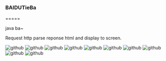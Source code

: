 <h3>BAIDUTieBa</h3>
=====

java ba~

Request http parse reponse html and display to screen.

![github](http://imgsrc.baidu.com/forum/w%3D580%3Bcp%3Dtieba%2C10%2C838%3Bap%3Djava%B0%C9%2C90%2C846/sign=96ac3ab9dbb44aed594ebeec8327e471/57c4f2198618367aca00462e2f738bd4b11ce5c9.jpg "github1")
![github](http://imgsrc.baidu.com/forum/w%3D580%3Bcp%3Dtieba%2C10%2C838%3Bap%3Djava%B0%C9%2C90%2C846/sign=9879a5c24d086e066aa83f4332331884/f8a5e324b899a9016ce862c51c950a7b0008f5fd.jpg "github2")
![github](http://imgsrc.baidu.com/forum/w%3D580%3Bcp%3Dtieba%2C10%2C838%3Bap%3Djava%B0%C9%2C90%2C846/sign=6ee862c51c950a7b75354ecc3aea01a9/5f0ca3014c086e063f7506b803087bf408d1cbfd.jpg "github3")
![github](http://imgsrc.baidu.com/forum/w%3D580%3Bcp%3Dtieba%2C10%2C838%3Bap%3Djava%B0%C9%2C90%2C846/sign=d675221ea2cc7cd9fa2d34d1093a424f/919c4136acaf2eddd916701a8c1001e93b0193f7.jpg "github4")
![github](http://imgsrc.baidu.com/forum/w%3D580%3Bcp%3Dtieba%2C10%2C838%3Bap%3Djava%B0%C9%2C90%2C846/sign=df16701a8c1001e94e3c14078835189c/4b3a24dda3cc7cd9f1ca0d2a3801213fba0e91f7.jpg "github5")
![github](http://imgsrc.baidu.com/forum/w%3D580%3Bcp%3Dtieba%2C10%2C838%3Bap%3Djava%B0%C9%2C90%2C846/sign=f3ca0d2a3801213fcf334ed464dc55a1/445976d98d1001e947db2dfcb90e7bec56e797f7.jpg "github6")
![github](http://imgsrc.baidu.com/forum/w%3D580%3Bcp%3Dtieba%2C10%2C838%3Bap%3Djava%B0%C9%2C90%2C846/sign=9e622bbc9f2f07085f052a08d91fdbe9/6094ab8b87d6277f879b0bcb29381f30eb24fcc9.jpg "github7")
![github](http://imgsrc.baidu.com/forum/w%3D580%3Bcp%3Dtieba%2C10%2C838%3Bap%3Djava%B0%C9%2C90%2C846/sign=a32e34d1b21bb0518f24b3200641b9c4/1196798da9773912b942bd92f9198618377ae276.jpgg "github8")
![github](http://imgsrc.baidu.com/forum/w%3D580%3Bcp%3Dtieba%2C10%2C838%3Bap%3Djava%B0%C9%2C90%2C846/sign=4b3e4cf7960a304e5222a0f2e1f3c4f6/418ba2d3fd1f4134212b3d8d241f95cad0c85ebe.jpg "github9")
![github](http://imgsrc.baidu.com/forum/w%3D580%3Bcp%3Dtieba%2C10%2C838%3Bap%3Djava%B0%C9%2C90%2C846/sign=fca39a1ea044ad342ebf878fe0996f84/82ad06d7912397ddccc4a0f75882b2b7d1a2871d.jpg "github10")
